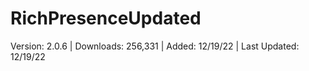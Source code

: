 # RichPresenceUpdated
Version: 2.0.6 | Downloads: 256,331 | Added: 12/19/22 | Last Updated: 12/19/22 
